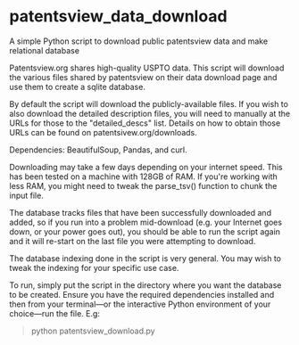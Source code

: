 # patentsview_data_download
A simple Python script to download public patentsview data and make relational database

Patentsview.org shares high-quality USPTO data. This script will download the various files shared by patentsview on their data download page and use them to create a sqlite database.

By default the script will download the publicly-available files. If you wish to also download the detailed description files, you will need to manually at the URLs for those to the "detailed_descs" list. Details on how to obtain those URLs can be found on patentsivew.org/downloads.

Dependencies: BeautifulSoup, Pandas, and curl.

Downloading may take a few days depending on your internet speed. This has been tested on a machine with 128GB of RAM. If you're working with less RAM, you might need to tweak the parse_tsv() function to chunk the input file.

The database tracks files that have been successfully downloaded and added, so if you run into a problem mid-download (e.g. your Internet goes down, or your power goes out), you should be able to run the script again and it will re-start on the last file you were attempting to download.

The database indexing done in the script is very general. You may wish to tweak the indexing for your specific use case.

To run, simply put the script in the directory where you want the database to be created. Ensure you have the required dependencies installed and then from your terminal—or the interactive Python environment of your choice—run the file. E.g:

>python patentsview_download.py
